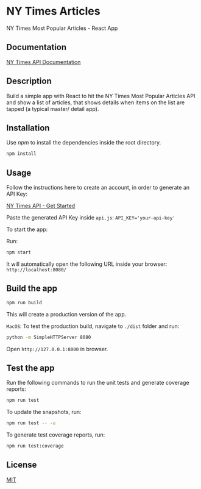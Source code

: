 # NY Times Articles

NY Times Most Popular Articles - React App

## Documentation

[NY Times API Documentation](https://developer.nytimes.com/docs/most-popular-product/1/overview)

## Description

Build a simple app with React to hit the NY Times Most Popular Articles API and show a list of articles, that shows details when items on the list are tapped (a typical master/ detail app).

## Installation

Use _npm_ to install the dependencies inside the root directory.

```bash
npm install
```

## Usage

Follow the instructions here to create an account, in order to generate an API Key:

[NY Times API - Get Started](https://developer.nytimes.com/get-started)

Paste the generated API Key inside `api.js`: `API_KEY='your-api-key'`

To start the app:

Run:

```bash
npm start
```

It will automatically open the following URL inside your browser: `http://localhost:8080/`

## Build the app

```bash
npm run build
```

This will create a production version of the app.

`MacOS`: To test the production build, navigate to `./dist` folder and run:

```bash
python -m SimpleHTTPServer 8080
```

Open `http://127.0.0.1:8000` in browser.

## Test the app

Run the following commands to run the unit tests and generate coverage reports:

```bash
npm run test
```

To update the snapshots, run:

```bash
npm run test -- -u
```

To generate test coverage reports, run:

```bash
npm run test:coverage
```

## License

[MIT](https://github.com/LexIliev/ny-times-articles/blob/master/LICENSE)
